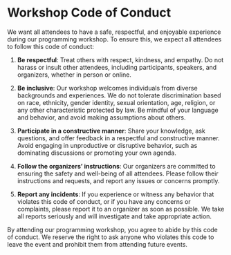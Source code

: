 # Workshop Code of Conduct

We want all attendees to have a safe, respectful, and enjoyable experience during our programming workshop. To ensure this, we expect all attendees to follow this code of conduct:

1) **Be respectful**: Treat others with respect, kindness, and empathy. Do not harass or insult other attendees, including participants, speakers, and organizers, whether in person or online.

2) **Be inclusive**: Our workshop welcomes individuals from diverse backgrounds and experiences. We do not tolerate discrimination based on race, ethnicity, gender identity, sexual orientation, age, religion, or any other characteristic protected by law. Be mindful of your language and behavior, and avoid making assumptions about others.

3) **Participate in a constructive manner**: Share your knowledge, ask questions, and offer feedback in a respectful and constructive manner. Avoid engaging in unproductive or disruptive behavior, such as dominating discussions or promoting your own agenda.

4) **Follow the organizers’ instructions**: Our organizers are committed to ensuring the safety and well-being of all attendees. Please follow their instructions and requests, and report any issues or concerns promptly.

5) **Report any incidents**: If you experience or witness any behavior that violates this code of conduct, or if you have any concerns or complaints, please report it to an organizer as soon as possible. We take all reports seriously and will investigate and take appropriate action.

By attending our programming workshop, you agree to abide by this code of conduct. We reserve the right to ask anyone who violates this code to leave the event and prohibit them from attending future events.
